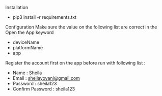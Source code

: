 Installation
- pip3 install -r requirements.txt

Configuration
Make sure the value on the following list are correct in the Open the App keyword 
- deviceName
- platformName
- app

Register the account first on the app before run with following list :
- Name : Sheila
- Email : sheilayovani@gmail.com
- Password  : sheila123
- Confirm Password : sheila123